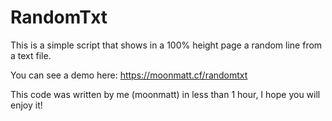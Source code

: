 # RandomTxt

This is a simple script that shows in a 100% height page a random line from a text file.

You can see a demo here: https://moonmatt.cf/randomtxt

This code was written by me (moonmatt) in less than 1 hour, I hope you will enjoy it!